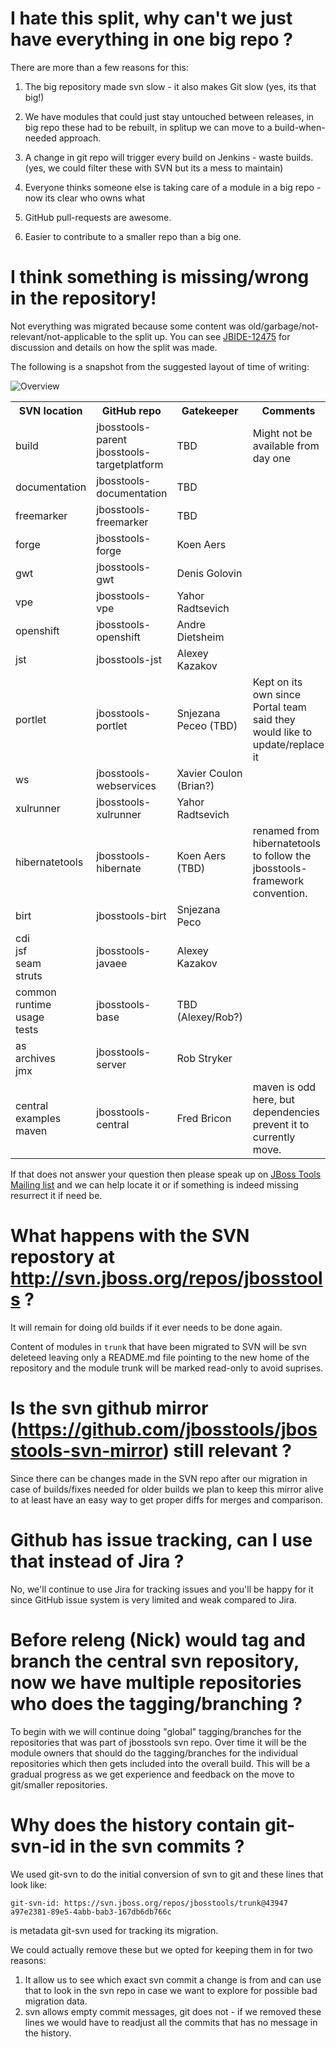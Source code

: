 # I hate this split, why can't we just have everything in one big repo ?

There are more than a few reasons for this:

1) The big repository made svn slow - it also makes Git slow (yes, its that big!)

2) We have modules that could just stay untouched between releases, in big repo these had to be rebuilt, in splitup we can move to a build-when-needed approach.

3) A change in git repo will trigger every build on Jenkins - waste builds.
   (yes, we could filter these with SVN but its a mess to maintain)

4) Everyone thinks someone else is taking care of a module in a big repo - now its clear who owns what

5) GitHub pull-requests are awesome. 

6) Easier to contribute to a smaller repo than a big one.

# I think something is missing/wrong in the repository!

Not everything was migrated because some content was old/garbage/not-relevant/not-applicable to the split up.
You can see [JBIDE-12475](https://issues.jboss.org/browse/JBIDE-12475) for discussion and details on how the split was made.

The following is a snapshot from the suggested layout of time of writing:

   ![Overview](https://issues.jboss.org/secure/attachment/12357038/12357038_max_suggestio.png)

<table>
  <th>SVN location</th> <th>GitHub repo</th> <th>Gatekeeper</th> <th>Comments</th>
  <tr>	
   <td>build</td>         <td>jbosstools-parent<br/>jbosstools-targetplatform<br/></td>     <td>TBD</td>  <td>Might not be available from day one</td>
  </tr>
  <tr>
   <td>documentation</td> <td>jbosstools-documentation</td><td>TBD</td>
  </tr>
  <tr>	
   <td>freemarker</td>    <td>jbosstools-freemarker</td><td>TBD</td> 
  </tr>
  <tr>	
   <td>forge</td>         <td>jbosstools-forge</td>     <td>Koen Aers</td>
  </tr>
  <tr>	
   <td>gwt</td>           <td>jbosstools-gwt</td>       <td>Denis Golovin</td>
  </tr>
  <tr>	
   <td>vpe</td>           <td>jbosstools-vpe</td>       <td>Yahor Radtsevich</td>
  </tr>
  <tr>	
   <td>openshift</td>     <td>jbosstools-openshift</td> <td>Andre Dietsheim</td>  
  </tr>
  <tr>	
   <td>jst</td>     <td>jbosstools-jst</td>             <td>Alexey Kazakov</td>  
  </tr>
  <tr>	
   <td>portlet</td>     <td>jbosstools-portlet</td>     <td>Snjezana Peceo (TBD)</td>  <td>Kept on its own since Portal team said they would like to update/replace it</td>
  </tr>
  <tr>	
   <td>ws</td>   <td>jbosstools-webservices</td>        <td>Xavier Coulon (Brian?)</td>  
  </tr>
  <tr>	
   <td>xulrunner</td>   <td>jbosstools-xulrunner</td>   <td>Yahor Radtsevich</td>  
  </tr>
  <tr>	
   <td>hibernatetools</td><td>jbosstools-hibernate</td> <td>Koen Aers (TBD)</td>  <td>renamed from hibernatetools to follow the jbosstools-framework convention.</td> 
  </tr>
  <tr>	
   <td>birt</td>          <td>jbosstools-birt</td>      <td>Snjezana Peco</td>
  </tr>
  <tr>	
   <td>
     cdi<br/>
     jsf<br/>
     seam<br/>
     struts</br/>
   </td>                  <td>jbosstools-javaee</td>    <td>Alexey Kazakov</td>
  </tr>
  <tr>	
   <td>
     common<br/>
     runtime<br/>
     usage<br/>
     tests</br/>
   </td>                  <td>jbosstools-base</td>    <td>TBD (Alexey/Rob?)</td>
  </tr>
  <tr>	
    <td>
      as<br/>
      archives<br/>
      jmx<br/>
     </td>                <td>jbosstools-server</td>    <td>Rob Stryker</td>
   </tr>
   <tr>	
    <td>
     central<br/>
     examples<br/>
     maven<br/>
    </td>                 <td>jbosstools-central</td> <td>Fred Bricon</td>      <td>maven is odd here, but dependencies prevent it to currently move.</td>
   </tr>
</table>

If that does not answer your question then please speak up on [JBoss Tools Mailing list](mailto://jbosstools-dev@lists.jboss.org) and 
we can help locate it or if something is indeed missing resurrect it if need be.

# What happens with the SVN repostory at http://svn.jboss.org/repos/jbosstools ?

It will remain for doing old builds if it ever needs to be done again.

Content of modules in `trunk` that have been migrated to SVN will be svn deleteed leaving
only a README.md file pointing to the new home of the repository and the module trunk will
be marked read-only to avoid suprises.

# Is the svn github mirror (https://github.com/jbosstools/jbosstools-svn-mirror) still relevant ?

Since there can be changes made in the SVN repo after our migration in case of builds/fixes needed
for older builds we plan to keep this mirror alive to at least have an easy way to get proper diffs
for merges and comparison.

# Github has issue tracking, can I use that instead of Jira ?

No, we'll continue to use Jira for tracking issues and you'll be happy for it since GitHub issue system
is very limited and weak compared to Jira. 

# Before releng (Nick) would tag and branch the central svn repository, now we have multiple repositories who does the tagging/branching ?

To begin with we will continue doing "global" tagging/branches for the repositories that was part of jbosstools svn repo.
Over time it will be the module owners that should do the tagging/branches for the individual repositories which then gets included into
the overall build. This will be a gradual progress as we get experience and feedback on the move to git/smaller repositories. 

# Why does the history contain git-svn-id in the svn commits ?

We used git-svn to do the initial conversion of svn to git and these lines that look like:

`git-svn-id: https://svn.jboss.org/repos/jbosstools/trunk@43947 a97e2381-89e5-4abb-bab3-167db6db766c`

is metadata git-svn used for tracking its migration.

We could actually remove these but we opted for keeping them in for two reasons:

   1) It allow us to see which exact svn commit a change is from and can use that to look in the svn repo in case we want to explore for possible bad migration data.
   2) svn allows empty commit messages, git does not - if we removed these lines we would have to readjust all the commits that has no message in the history.







 
 



